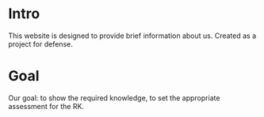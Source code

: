 
# Intro

This website is designed to provide brief information about us. Created as a project for defense.

# Goal

Our goal: to show the required knowledge, to set the appropriate assessment for the RK.

